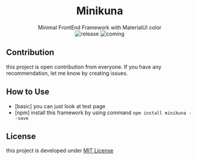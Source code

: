 <div align="center">

# Minikuna
Minimal FrontEnd Framework with MaterialUI color  
![release](https://img.shields.io/badge/version-0.4.0-orange.svg) 
![coming](https://img.shields.io/badge/coming-0.4.1-orange.svg) 

</div>

## Contribution
this project is open contribution from everyone. If you have any recommendation, let me know by creating issues.

## How to Use
* [basic] you can just look at test page  
* [npm] install this framework by using command ```npm install minikuna --save```

  
## License
this project is developed under [MIT License](LICENSE)